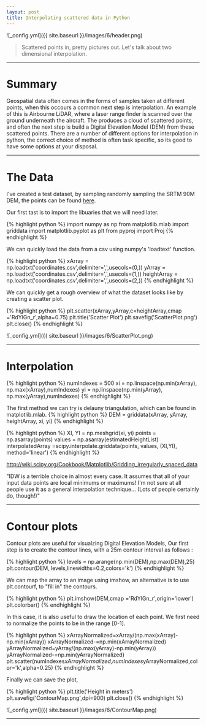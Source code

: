 ```yaml
---
layout: post
title: Interpolating scattered data in Python
---
```


![_config.yml]({{ site.baseurl }}/images/6/header.png)

> Scattered points in, pretty pictures out. Let's talk about two dimensional interpolation. 

---
Summary
===============

Geospatial data often comes in the forms of samples taken at different points, when this occours a common next step is interpolation. 
An example of this is Airbourne LiDAR, where a laser range finder is scanned over the ground underneath the aircraft. The produces a cloud of scattered points, and often the next step is build a Digital Elevation Model (DEM) from these scattered points.  There are a number of different options for interpolation in python, the correct choice of method is often task specific, so its good to have some options at your disposal.

---

The Data
===============

I've created a test dataset, by sampling randomly sampling the SRTM 90M DEM, the points can be found [here](https://www.dropbox.com/s/inw6rr9bflkkgfi/coordinates.csv?dl=0).

Our first tast is to import the libuaries that we will need later. 

{% highlight python %}
import numpy as np
from matplotlib.mlab import griddata
import matplotlib.pyplot as plt
from pyproj import Proj
{% endhighlight %}


We can quickly load the data from a csv using numpy's 'loadtext' function.

{% highlight python %}
xArray = np.loadtxt('coordinates.csv',delimiter=',',usecols=(0,))
yArray = np.loadtxt('coordinates.csv',delimiter=',',usecols=(1,))
heightArray = np.loadtxt('coordinates.csv',delimiter=',',usecols=(2,))
{% endhighlight %}


We can quickly get a rough overview of what the dataset looks like by creating a scatter plot. 

{% highlight python %}
plt.scatter(xArray,yArray,c=heightArray,cmap ='RdYlGn_r',alpha=0.75)
plt.title('Scatter Plot')
plt.savefig('ScatterPlot.png')
plt.close()
{% endhighlight %}

![_config.yml]({{ site.baseurl }}/images/6/ScatterPlot.png)


---

Interpolation
===============

{% highlight python %}
numIndexes = 500
xi = np.linspace(np.min(xArray), np.max(xArray),numIndexes)
yi = np.linspace(np.min(yArray), np.max(yArray),numIndexes)
{% endhighlight %}


The first method we can try is delauny triangulation, which can be found in matplotlib.mlab. 
{% highlight python %}
DEM = griddata(xArray, yArray, heightArray, xi, yi)
{% endhighlight %}


{% highlight python %}
XI, YI = np.meshgrid(xi, yi)
points = np.asarray(points)
values = np.asarray(estimatedHeightList)
interpolatedArray =scipy.interpolate.griddata(points, values, (XI,YI), method='linear')
{% endhighlight %}

http://wiki.scipy.org/Cookbook/Matplotlib/Gridding_irregularly_spaced_data

"IDW is a terrible choice in almost every case. It assumes that all of your input data points are local minimums or maximums! I'm not sure at all people use it as a general interpolation technique... (Lots of people certainly do, though!)"

---

Contour plots
===============

Contour plots are useful for visualzing Digital Elevation Models, Our first step is to create the contour lines, with a 25m contour interval as follows :

{% highlight python %}
levels = np.arange(np.min(DEM),np.max(DEM),25)
plt.contour(DEM, levels,linewidths=0.2,colors='k')
{% endhighlight %}


We can map the array to an image using imshow, an alternative is to use plt.contourf, to "fill in" the contours.

{% highlight python %}
plt.imshow(DEM,cmap ='RdYlGn_r',origin='lower')
plt.colorbar()
{% endhighlight %}


In this case, it is also useful to draw the location of each point. 
We first need to normalize the points to be in the range [0-1].

{% highlight python %}
xArrayNormalized=xArray/(np.max(xArray)-np.min(xArray))
xArrayNormalized-=np.min(xArrayNormalized)
yArrayNormalized=yArray/(np.max(yArray)-np.min(yArray))
yArrayNormalized-=np.min(yArrayNormalized)
plt.scatter(numIndexes*xArrayNormalized,numIndexes*yArrayNormalized,color='k',alpha=0.25)
{% endhighlight %}

Finally we can save the plot,

{% highlight python %}
plt.title('Height in meters')
plt.savefig('ContourMap.png',dpi=900)
plt.close()
{% endhighlight %}

![_config.yml]({{ site.baseurl }}/images/6/ContourMap.png)

---
